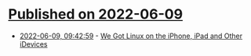 # [Published on 2022-06-09](index.md)

* [2022-06-09, 09:42:59](https://news.ycombinator.com/item?id=31679293) - [We Got Linux on the iPhone, iPad and Other iDevices](https://konradybcio.pl/linuxona7/)
